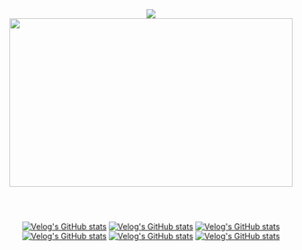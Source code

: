 <div align="center">
  <a href="https://hits.seeyoufarm.com">
    <img src="https://hits.seeyoufarm.com/api/count/incr/badge.svg?url=https%3A%2F%2Fgithub.com%2Fyiseungyun%2Fhit-counter&count_bg=%239FD774&title_bg=%23C0C0C0&icon=&icon_color=%239A9A9A&title=%E2%98%83%EF%B8%8F+visit+&edge_flat=false"/>
  </a>

  <br/>
  
  <a href="https://github.com/devxb/gitanimals">
  <img
    src="https://render.gitanimals.org/farms/yiseungyun"
    width="100%"
    height="300"
  />
  </a>

  <br/><br/>

[![Velog's GitHub stats](https://velog-readme-stats.vercel.app/api?name=yiseungyun&slug=부스트캠프-9기를-마치며)](https://velog.io/@yiseungyun/부스트캠프-9기를-마치며)
[![Velog's GitHub stats](https://velog-readme-stats.vercel.app/api?name=yiseungyun&slug=OSI-7계층-이해할-때까지-공부하기)](https://velog.io/@yiseungyun/OSI-7계층-이해할-때까지-공부하기)
[![Velog's GitHub stats](https://velog-readme-stats.vercel.app/api?name=yiseungyun&slug=리액트의-Fiber를-모르는-Chill-guy일-때)](https://velog.io/@yiseungyun/리액트의-Fiber를-모르는-Chill-guy일-때)
[![Velog's GitHub stats](https://velog-readme-stats.vercel.app/api?name=yiseungyun&slug=Zustand의-동작-원리를-모르는-Chill-guy일-때)](https://velog.io/@yiseungyun/Zustand의-동작-원리를-모르는-Chill-guy일-때)
[![Velog's GitHub stats](https://velog-readme-stats.vercel.app/api?name=yiseungyun&slug=테스트-코드-왜-필요했을까)](https://velog.io/@yiseungyun/테스트-코드-왜-필요했을까)
[![Velog's GitHub stats](https://velog-readme-stats.vercel.app/api?name=yiseungyun&slug=다익스트라에서-최단-거리가-짧은-노드를-선택하는-이유는-무엇일까)](https://velog.io/@yiseungyun/다익스트라에서-최단-거리가-짧은-노드를-선택하는-이유는-무엇일까)
 
</div>
